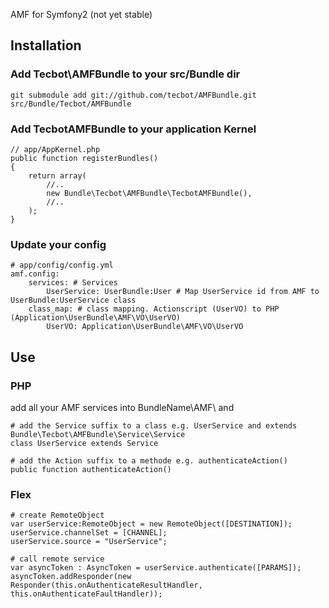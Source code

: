 AMF for Symfony2 (not yet stable)

## Installation

### Add Tecbot\AMFBundle to your src/Bundle dir

    git submodule add git://github.com/tecbot/AMFBundle.git src/Bundle/Tecbot/AMFBundle
    
### Add TecbotAMFBundle to your application Kernel

    // app/AppKernel.php
    public function registerBundles()
    {
        return array(
            //..
            new Bundle\Tecbot\AMFBundle\TecbotAMFBundle(),
            //..
        );
    }
    
### Update your config

    # app/config/config.yml
    amf.config:
        services: # Services
            UserService: UserBundle:User # Map UserService id from AMF to UserBundle:UserService class
        class_map: # class mapping. Actionscript (UserVO) to PHP (Application\UserBundle\AMF\VO\UserVO)
            UserVO: Application\UserBundle\AMF\VO\UserVO

## Use

### PHP

add all your AMF services into BundleName\AMF\ and 

    # add the Service suffix to a class e.g. UserService and extends Bundle\Tecbot\AMFBundle\Service\Service
    class UserService extends Service

    # add the Action suffix to a methode e.g. authenticateAction()
    public function authenticateAction()

### Flex

    # create RemoteObject
    var userService:RemoteObject = new RemoteObject([DESTINATION]);
    userService.channelSet = [CHANNEL];
    userService.source = "UserService";

    # call remote service
    var asyncToken : AsyncToken = userService.authenticate([PARAMS]);
    asyncToken.addResponder(new Responder(this.onAuthenticateResultHandler, this.onAuthenticateFaultHandler));